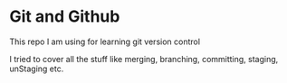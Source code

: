 # Git and Github
This repo I am using for learning git version control

I tried to cover all the stuff like merging,  branching, committing, staging, unStaging etc.
